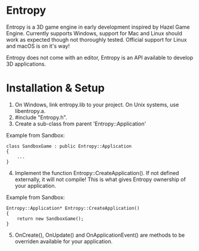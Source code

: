 # Entropy

Entropy is a 3D game engine in early development inspired by Hazel Game Engine.
Currently supports Windows, support for Mac and Linux should work as expected though not thoroughly tested.
Official support for Linux and macOS is on it's way!

Entropy does not come with an editor, Entropy is an API available to develop 3D applications.

# Installation & Setup

1. On Windows, link entropy.lib to your project. On Unix systems, use libentropy.a.
2. #include "Entropy.h".
3. Create a sub-class from parent 'Entropy::Application'

Example from Sandbox:
```
class SandboxGame : public Entropy::Application
{
	...
}
```
4. Implement the function Entropy::CreateApplication().
	If not defined externally, it will not compile! This is what gives Entropy ownership of your application.
	
Example from Sandbox:
```
Entropy::Application* Entropy::CreateApplication()
{
	return new SandboxGame();
}
```
5. OnCreate(), OnUpdate() and OnApplicationEvent() are methods to be overriden available for your application.
